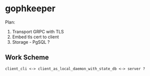 # gophkeeper

Plan:

1. Transport GRPC with TLS
2. Embed tls cert to client
3. Storage - PgSQL ?

## Work Scheme

    client_cli <-> client_as_local_daemon_with_state_db <-> server ?

